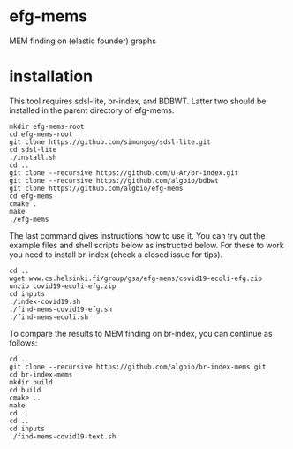 # efg-mems
MEM finding on (elastic founder) graphs

# installation

This tool requires sdsl-lite, br-index, and BDBWT.
Latter two should be installed in the parent directory of efg-mems.

```
mkdir efg-mems-root
cd efg-mems-root
git clone https://github.com/simongog/sdsl-lite.git
cd sdsl-lite
./install.sh
cd ..
git clone --recursive https://github.com/U-Ar/br-index.git
git clone --recursive https://github.com/algbio/bdbwt
git clone https://github.com/algbio/efg-mems
cd efg-mems
cmake .
make
./efg-mems
```
The last command gives instructions how to use it.
You can try out the example files and shell scripts below as instructed below.
For these to work you need to install br-index (check a closed issue for tips).
```
cd ..
wget www.cs.helsinki.fi/group/gsa/efg-mems/covid19-ecoli-efg.zip
unzip covid19-ecoli-efg.zip
cd inputs
./index-covid19.sh
./find-mems-covid19-efg.sh
./find-mems-ecoli.sh
```
To compare the results to MEM finding on br-index, you can continue as follows:
```
cd ..
git clone --recursive https://github.com/algbio/br-index-mems.git
cd br-index-mems
mkdir build
cd build
cmake ..
make
cd ..
cd ..
cd inputs
./find-mems-covid19-text.sh
```
